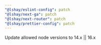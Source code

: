 ```yaml
---
"@lshay/eslint-config": patch
"@lshay/next-ga": patch
"@lshay/next-router": patch
"@lshay/prettier-config": patch
---
```


Update allowed node versions to 14.x || 16.x
